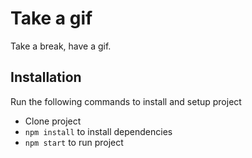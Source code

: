 # Take a gif
Take a break, have a gif. 

## Installation
Run the following commands to install and setup project
* Clone project
* `npm install` to install dependencies
* `npm start` to run project

